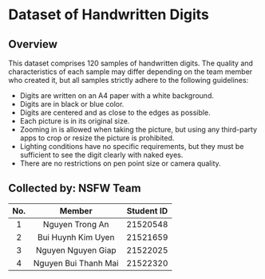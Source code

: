 # Dataset of Handwritten Digits

## Overview
This dataset comprises 120 samples of handwritten digits. The quality and characteristics of each sample may differ depending on the team member who created it, but all samples strictly adhere to the following guidelines:
- Digits are written on an A4 paper with a white background.
- Digits are in black or blue color.
- Digits are centered and as close to the edges as possible.
- Each picture is in its original size.
- Zooming in is allowed when taking the picture, but using any third-party apps to crop or resize the picture is prohibited.
- Lighting conditions have no specific requirements, but they must be sufficient to see the digit clearly with naked eyes.
- There are no restrictions on pen point size or camera quality.


## Collected by: NSFW Team
|No.|Member|Student ID|
|:-:|:-:|:-:|
|1|Nguyen Trong An|21520548|
|2|Bui Huynh Kim Uyen|21521659|
|3|Nguyen Nguyen Giap|21522025|
|4|Nguyen Bui Thanh Mai|21522320|

